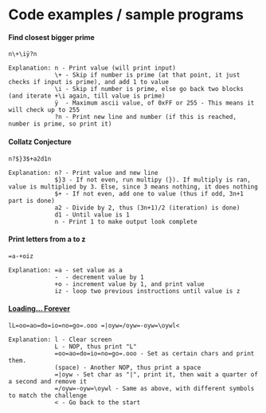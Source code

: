 # Code examples / sample programs

#### Find closest bigger prime
    n\+\iÿ?n

    Explanation: n - Print value (will print input)
                 \+ - Skip if number is prime (at that point, it just checks if input is prime), and add 1 to value
                 \i - Skip if number is prime, else go back two blocks (and iterate +\i again, till value is prime)
                 ÿ  - Maximum ascii value, of 0xFF or 255 - This means it will check up to 255
                 ?n - Print new line and number (if this is reached, number is prime, so print it)

#### Collatz Conjecture

    n?$}3$+a2d1n
    
    Explanation: n? - Print value and new line
                 $}3 - If not even, run multipy (}). If multiply is ran, value is multiplied by 3. Else, since 3 means nothing, it does nothing
                 $+ - If not even, add one to value (thus if odd, 3n+1 part is done)
                 a2 - Divide by 2, thus (3n+1)/2 (iteration) is done)
                 d1 - Until value is 1
                 n - Print 1 to make output look complete

#### Print letters from a to z

    =a-+oiz
    
    Explanation: =a - set value as a
                 -  - decrement value by 1
                 +o - increment value by 1, and print value
                 iz - loop two previous instructions until value is z

#### [Loading... Forever][1]

    lL=oo=ao=do=io=no=go=.ooo =|oyw=/oyw=-oyw=\oywl<
    
    Explanation: l - Clear screen
                 L - NOP, thus print "L"
                 =oo=ao=do=io=no=go=.ooo - Set as certain chars and print them.
                 (space) - Another NOP, thus print a space
                 =|oyw - Set char as "|", print it, then wait a quarter of a second and remove it
                 =/oyw=-oyw=\oywl - Same as above, with different symbols to match the challenge
                 < - Go back to the start

[1]:http://codegolf.stackexchange.com/questions/101289/loading-forever
